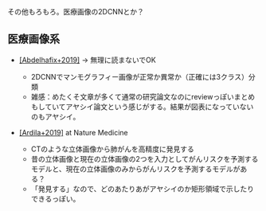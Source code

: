 その他もろもろ。医療画像の2DCNNとか？


## 医療画像系

* [[Abdelhafix+2019]](https://bmcbioinformatics.biomedcentral.com/articles/10.1186/s12859-019-2823-4) -> 無理に読まないでOK
  * 2DCNNでマンモグラフィー画像が正常か異常か（正確には3クラス）分類
  * 雑感：めたくそ文章が多くて通常の研究論文なのにreviewっぽいまとめもしていてアヤシイ論文という感じがする。結果が図表になっていないのもアヤシイ。
  
* [[Ardila+2019]](https://www.nature.com/articles/s41591-019-0447-x) at Nature Medicine
  * CTのような立体画像から肺がんを高精度に発見する
  * 昔の立体画像と現在の立体画像の2つを入力としてがんリスクを予測するモデルと、現在の立体画像のみからがんリスクを予測するモデルがある？
  * 「発見する」なので、どのあたりあがアヤシイのか矩形領域で示したりできるっぽい。
